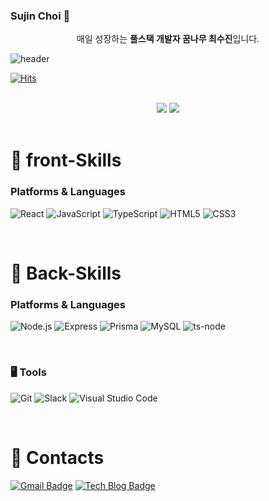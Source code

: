 ### Sujin Choi 👋
  
<div align=center>
   매일 성장하는
  <strong>풀스택 개발자 꿈나무 최수진</strong>입니다.
</div>

  ![header](https://capsule-render.vercel.app/api?type=waving&color=timeGradient&height=150&section=footer&text=Sujin%20Choi&fontSize=75&animation=fadeIn&fontAlignY=48&desc=Thank%20you%20for%20coming%20to%20my%20github✨&descAlignY=80&descAlign=60)

  [![Hits](https://hits.seeyoufarm.com/api/count/incr/badge.svg?url=https%3A%2F%2Fgithub.com%2Flshyun955&count_bg=%23429800&title_bg=%23ACE972&icon=&icon_color=%23E7E7E7&title=hits&edge_flat=true)](https://hits.seeyoufarm.com)

<br />

<div align=center>
    <img src="https://github-readme-status.vercel.app/api?username=ssujinc&show_icons=true&theme=radical">
    <img src="https://github-readme-stats.vercel.app/api/top-langs/?username=ssujinc&theme=radical">
 </div>

<br />

# 💪 front-Skills

### Platforms & Languages
![React](https://img.shields.io/badge/react-61DAFB?style=for-the-badge&logo=react&logoColor=black)
![JavaScript](https://img.shields.io/badge/javascript-F7DF1E?style=for-the-badge&logo=javascript&logoColor=black)
![TypeScript](https://img.shields.io/badge/typeScript-3178C6?style=for-the-badge&logo=typeScript&logoColor=white)
![HTML5](https://img.shields.io/badge/html-E34F26?style=for-the-badge&logo=HTML5&logoColor=white)
![CSS3](https://img.shields.io/badge/css3-1572B6?style=for-the-badge&logo=css3&logoColor=white)

<br />

# 💪 Back-Skills

### Platforms & Languages

![Node.js](https://img.shields.io/badge/Node.js-339933.svg?style=for-the-badge&logo=nodedotjs&logoColor=white)
![Express](https://img.shields.io/badge/Express-000000.svg?&style=for-the-badge&logo=express&logoColor=white)
![Prisma](https://img.shields.io/badge/Prisma-2D3748.svg?&style=for-the-badge&logo=prisma&logoColor=white)
![MySQL](https://img.shields.io/badge/MySQL-4479A1.svg?&style=for-the-badge&logo=mysql&logoColor=white)
![ts-node](https://img.shields.io/badge/ts-node-3178C6.svg?&style=for-the-badge&logo=tsnode&logoColor=white)


<br />

### 🖥 Tools

![Git](https://img.shields.io/badge/Git-F05032.svg?&style=for-the-badge&logo=git&logoColor=white)
![Slack](https://img.shields.io/badge/Slack-4A154B.svg?&style=for-the-badge&logo=slack&logoColor=white)
![Visual Studio Code](https://img.shields.io/badge/Visual%20Studio%20Code-007ACC.svg?&style=for-the-badge&logo=visualstudiocode&logoColor=white)

<br />

# 💬 Contacts

[![Gmail Badge](https://img.shields.io/badge/Gmail-d14836?style=flat-square&logo=gmail&logoColor=white&link=mailto:hissujinc@gmail.com)](mailto:hissujinc@gmail.com)
[![Tech Blog Badge](https://img.shields.io/badge/-Tech%20blog-white?&style=flat-square&logo=velog&link=https://velog.io/@hissujinc)](https://velog.io/@hissujinc)

<!--
**ssujinc/ssujinc** is a ✨ _special_ ✨ repository because its `README.md` (this file) appears on your GitHub profile.

Here are some ideas to get you started:

- 🔭 I’m currently working on ...
- 🌱 I’m currently learning ...
- 👯 I’m looking to collaborate on ...
- 🤔 I’m looking for help with ...
- 💬 Ask me about ...
- 📫 How to reach me: ...
- 😄 Pronouns: ...
- ⚡ Fun fact: ...
-->
